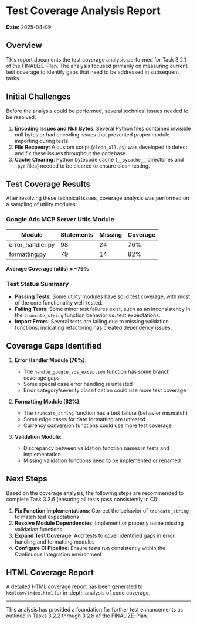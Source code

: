 # Test Coverage Analysis Report
**Date:** 2025-04-09

## Overview

This report documents the test coverage analysis performed for Task 3.2.1 of the FINALIZE-Plan. The analysis focused primarily on measuring current test coverage to identify gaps that need to be addressed in subsequent tasks.

## Initial Challenges

Before the analysis could be performed, several technical issues needed to be resolved:

1. **Encoding Issues and Null Bytes**: Several Python files contained invisible null bytes or had encoding issues that prevented proper module importing during tests.
2. **File Recovery**: A custom script (`clean_all.py`) was developed to detect and fix these issues throughout the codebase.
3. **Cache Clearing**: Python bytecode cache (`__pycache__` directories and `.pyc` files) needed to be cleared to ensure clean testing.

## Test Coverage Results

After resolving these technical issues, coverage analysis was performed on a sampling of utility modules:

### Google Ads MCP Server Utils Module

| Module | Statements | Missing | Coverage |
|--------|------------|---------|----------|
| error_handler.py | 98 | 24 | 76% |
| formatting.py | 79 | 14 | 82% |

**Average Coverage (utils) = ~79%**

### Test Status Summary

* **Passing Tests**: Some utility modules have solid test coverage, with most of the core functionality well-tested.
* **Failing Tests**: Some minor test failures exist, such as an inconsistency in the `truncate_string` function behavior vs. test expectations.
* **Import Errors**: Several tests are failing due to missing validation functions, indicating refactoring has created dependency issues.

## Coverage Gaps Identified

1. **Error Handler Module (76%)**:
   * The `handle_google_ads_exception` function has some branch coverage gaps
   * Some special case error handling is untested
   * Error category/severity classification could use more test coverage

2. **Formatting Module (82%)**:
   * The `truncate_string` function has a test failure (behavior mismatch)
   * Some edge cases for date formatting are untested
   * Currency conversion functions could use more test coverage

3. **Validation Module**:
   * Discrepancy between validation function names in tests and implementation
   * Missing validation functions need to be implemented or renamed

## Next Steps

Based on the coverage analysis, the following steps are recommended to complete Task 3.2.6 (ensuring all tests pass consistently in CI):

1. **Fix Function Implementations**: Correct the behavior of `truncate_string` to match test expectations
2. **Resolve Module Dependencies**: Implement or properly name missing validation functions
3. **Expand Test Coverage**: Add tests to cover identified gaps in error handling and formatting modules
4. **Configure CI Pipeline**: Ensure tests run consistently within the Continuous Integration environment

## HTML Coverage Report

A detailed HTML coverage report has been generated to `htmlcov/index.html` for in-depth analysis of code coverage.

---

This analysis has provided a foundation for further test enhancements as outlined in Tasks 3.2.2 through 3.2.6 of the FINALIZE-Plan. 